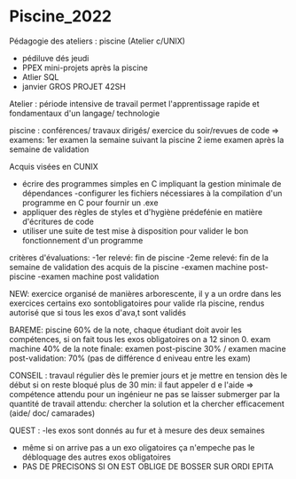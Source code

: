 # Piscine_2022

Pédagogie  des ateliers : piscine (Atelier c/UNIX) 
- pédiluve dés jeudi 
- PPEX mini-projets après la piscine 
- Atlier SQL 
- janvier GROS PROJET 42SH

Atelier : période intensive de travail 
permet l'apprentissage rapide et fondamentaux d'un langage/ technologie

piscine : conférences/ travaux dirigés/ exercice du soir/revues de code 
=> examens: 1er examen la semaine suivant la piscine 
2 ieme examen après la semaine de validation 

Acquis visées en CUNIX 
- écrire des programmes simples en C impliquant la gestion minimale de dépendances 
-configurer les fichiers nécessiares à la compilation d'un programme en C pour fournir un .exe
- appliquer des règles de styles et d'hygiène prédefénie en matière d'écritures de code 
- utiliser une suite de test mise à disposition pour valider le bon fonctionnement d'un programme 

critères d'évaluations: 
-1er relevé: fin de piscine 
-2eme relevé: fin de la semaine de validation des acquis de la piscine 
-examen machine post-piscine 
-examen machine post validation 

NEW: exercice organisé de manières arborescente, il y a un ordre dans les exercices 
certains exo sontobligatoires pour valide rla piscine, rendus autorisé que si tous les exos d'ava,t sont validés 

BAREME: piscine 60% de la note, chaque étudiant doit avoir les compétences, si on fait tous les exos obligatoires on a 12 sinon 0.
exam machine 40% de la note finale: examen post-piscine 30% / examen macine post-validation: 70%
(pas de différence d eniveau entre les exam)

CONSEIL : travaul régulier dès le premier jours et je mettre en tension dès le début
si on reste bloqué plus de 30 min: il faut appeler d e l'aide 
=> compétence attendu pour un ingénieur 
ne pas se laisser submerger par la quantité de travail
attendu:  chercher la solution et la chercher efficacement (aide/ doc/ camarades) 

QUEST	: 
-les exos sont donnés au fur et à mesure des deux semaines 
- même si on arrive pas a un exo oligatoires ça n'empeche pas le débloquage des autres exos obligatoires 
- PAS DE PRECISONS SI ON EST OBLIGE DE BOSSER SUR ORDI EPITA 
